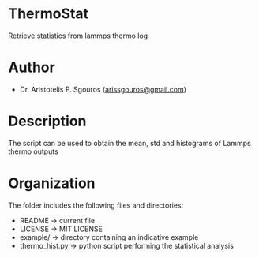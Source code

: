 # ThermoStat
Retrieve statistics from lammps thermo log

# Author
- Dr. Aristotelis P. Sgouros (arissgouros@gmail.com)

# Description
The script can be used to obtain the mean, std and histograms of Lammps thermo outputs

# Organization
The folder includes the following files and directories:
 - README         -> current file
 - LICENSE        -> MIT LICENSE
 - example/       -> directory containing an indicative example
 - thermo_hist.py -> python script performing the statistical analysis
